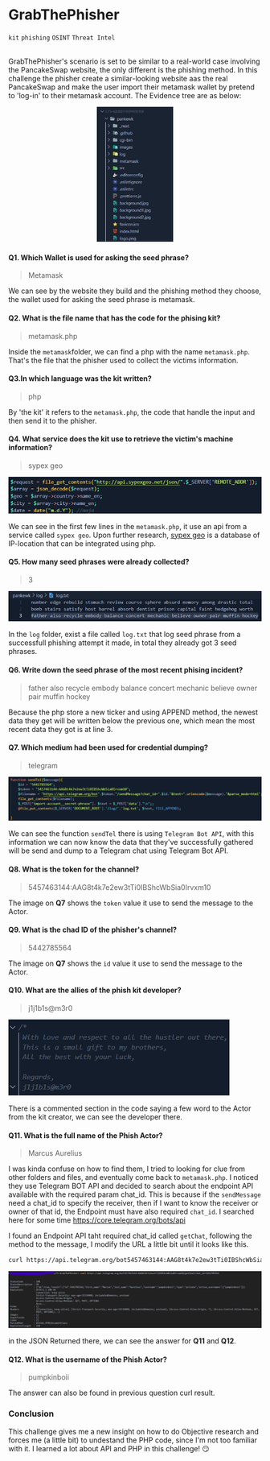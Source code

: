 # GrabThePhisher
`kit` `phishing` `OSINT` `Threat Intel`
<br>
<br>

GrabThePhisher's scenario is set to be similar to a real-world case involving the PancakeSwap website, the only different is the phishing method. In this challenge the phisher create a similar-looking website aas the real PancakeSwap and make the user import their metamask wallet by pretend to 'log-in' to their metamask account. The Evidence tree are as below:

<p align=center>
    <img src=./img/q1.png width=30%>
</p>

#### Q1. Which Wallet is used for asking the seed phrase?  
> Metamask  

We can see by the website they build and the phishing method they choose, the wallet used for asking the seed phrase is metamask.

#### Q2. What is the file name that has the code for the phising kit?  
> metamask.php

Inside the `metamask`folder, we can find a php with the name `metamask.php`. That's the file that the phisher used to collect the victims information.

#### Q3.In which language was the kit written?
> php

By 'the kit' it refers to the `metamask.php`, the code that handle the input and then send it to the phisher.

#### Q4. What service does the kit use to retrieve the victim's machine information? 
> sypex geo
<P>
    <img src=./img/q4.png>
</p>

We can see in the first few lines in the `metamask.php`, it use an api from a service called `sypex geo`. Upon further research, [sypex geo](https://github.com/hostbrook/sypex-geo) is a database of IP-location that can be integrated using php. 


#### Q5. How many seed phrases were already collected?
> 3
<p>
    <img src=./img/q5.png>
</p>

In the `log` folder, exist a file called `log.txt` that log seed phrase from a successfull phishing attempt it made, in total they already got 3 seed phrases.

#### Q6. Write down the seed phrase of the most recent phising incident?
> father also recycle embody balance concert mechanic believe owner pair muffin hockey

Because the php store a new ticker and using APPEND method, the newest data they get will be written below the previous one, which mean the most recent data they got is at line 3.

#### Q7. Which medium had been used for credential dumping?
> telegram
<p>
    <img src=./img/q7.png>
</p>

We can see the function `sendTel` there is using `Telegram Bot API`, with this information we can now know the data that they've successfully gathered will be send and dump to a Telegram chat using Telegram Bot API.

#### Q8. What is the token for the channel?
> 5457463144:AAG8t4k7e2ew3tTi0IBShcWbSia0Irvxm10

The image on **Q7** shows the `token` value it use to send the message to the Actor.

#### Q9. What is the chad ID of the phisher's channel?
> 5442785564

The image on **Q7** shows the `id` value it use to send the message to the Actor.

#### Q10. What are the allies of the phish kit developer?
> j1j1b1s@m3r0
<p>
    <img src=./img/q10.png>
</p>

There is a commented section in the code saying a few word to the Actor from the kit creator, we can see the developer there.

#### Q11. What is the full name of the Phish Actor?
> Marcus Aurelius

I was kinda confuse on how to find them, I tried to looking for clue from other folders and files, and eventually come back to `metamask.php`. I noticed they use Telegram BOT API and decided to search about the endpoint API available with the required param chat_id. This is because if the `sendMessage` need a chat_id to specify the receiver, then if I want to know the receiver or owner of that id, the Endpoint must have also required `chat_id`. I searched here for some time https://core.telegram.org/bots/api 

I found an Endpoint API taht required chat_id called `getChat`, following the method to the message, I modify the URL a little bit until it looks like this.

```bash
curl https://api.telegram.org/bot5457463144:AAG8t4k7e2ew3tTi0IBShcWbSia0Irvxm10/getChat?chat_id=5442785564
```
<p>
    <img src=./img/q11.png>
</p>

in the JSON Returned there, we can see the answer for **Q11** and **Q12**.

#### Q12. What is the username of the Phish Actor?
> pumpkinboii

The answer can also be found in previous question curl result.

### Conclusion

This challenge gives me a new insight on how to do Objective research and forces me (a little bit) to undestand the PHP code, since I'm not too familiar with it. I learned a lot about API and PHP in this challenge! :smirk: